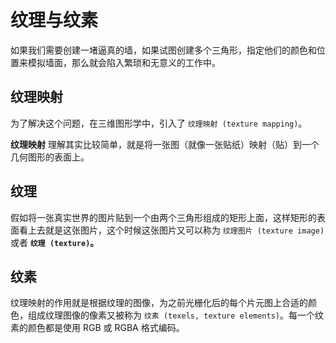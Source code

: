 # 纹理与纹素

如果我们需要创建一堵逼真的墙，如果试图创建多个三角形，指定他们的颜色和位置来模拟墙面，那么就会陷入繁琐和无意义的工作中。

## 纹理映射

为了解决这个问题，在三维图形学中，引入了 `纹理映射 (texture mapping)`。

**纹理映射** 理解其实比较简单，就是将一张图（就像一张贴纸）映射（贴）到一个几何图形的表面上。

## 纹理

假如将一张真实世界的图片贴到一个由两个三角形组成的矩形上面，这样矩形的表面看上去就是这张图片，这个时候这张图片又可以称为 `纹理图片 (texture image)` 或者 **`纹理 (texture)`。**

## 纹素

纹理映射的作用就是根据纹理的图像，为之前光栅化后的每个片元图上合适的颜色，组成纹理图像的像素又被称为 `纹素 (texels, texture elements)`。每一个纹素的颜色都是使用 RGB 或 RGBA 格式编码。